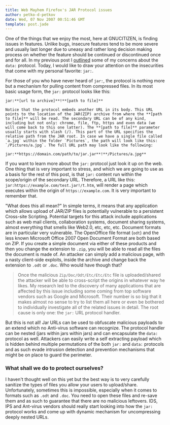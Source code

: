 ```yaml
---
title: Web Mayhem Firefox's JAR Protocol issues
author: petko-d-petkov
date: Wed, 07 Nov 2007 00:51:46 GMT
template: post.jade
---
```


One of the things that we enjoy the most, here at GNUCITIZEN, is finding issues in features. Unlike bugs, insecure features tend to be more severe and usually last longer due to uneasy and rather long decision making process on whether the feature should be continued or discontinued once and for all. In my previous post I [outlined](/blog/bugs-in-the-browser-firefoxs-data-url-scheme-vulnerability) some of my concerns about the `data:` protocol. Today, I would like to draw your attention on the insecurities that come with my personal favorite: `jar:`.

For those of you who have never heard of `jar:`, the protocol is nothing more but a mechanism for pulling content from compressed files. In its most basic usage form, the `jar:` protocol looks like this:

    jar:**[url to archive]**!**[path to file]**

    Notice that the protocol embeds another URL in its body. This URL points to the location of the JAR(ZIP) archive from where the **[path to file]** will be read. The secondary URL can be of any kind, including but not only: chrome, file, ftp, https and even data (we will come back to this one latter). The **[path to file]** parameter usually starts with slash (/). This part of the URL specifies the relative path from the JAR root. In case we have a single file called `a.jpg` within the folder `Pictures`, the path will look like this: `/Pictures/a.jpg`. The full URL path may look like the following:

    jar:**https://domain.com/path/to/jar.jar**!**/Pictures/a.jpg**

If you want to learn more about the `jar:` protocol just look it up on the web. One thing that is very important to stress, and which we are going to use as a basis for the rest of this post, is that `jar:` content run within the scope/origin of the secondary URL. Therefore, a URL like this: `jar:https://example.com/test.jar!/t.htm`, will render a page which executes within the origin of `https://example.com`. It is very important to remember that.

"What does this all mean?" In simple terms, it means that any application which allows upload of JAR/ZIP files is potentially vulnerable to a persistent Cross-site Scripting. Potential targets for this attack include applications such as web mail clients, collaboration systems, document sharing systems, almost everything that smells like Web2.0, etc, etc, etc. Document formats are in particular very vulnerable. The OpenOffice file format (`odt`) and the less known Microsoft Office 2007 Open Document Format are both based on ZIP. If you create a simple document via either of these products and then you change the extension to `.zip`, you will be able to read all the files the document is made of. An attacker can simply add a malicious page, with a nasty client-side exploits, inside the archive and change back the extension to `.odt` or `.doc`. Who would have though that?

> Once the malicious `Zip/Doc/Odt/Etc/Etc/Etc` file is uploaded/shared the attacker will be able to cross-script the origins in whatever way he likes. My research led to the discovery of many applications that are affected by this issue including some coming from top software vendors such as Google and Microsoft. Their number is so big that it makes almost no sense to try to list them all here or even be bothered to individually investigate all of the related issues in detail. The root cause is only one: the `jar:` URL protocol handler.

But this is not all! Jar URLs can be used to obfuscate malicious payloads to an extend which no Anti-virus software can recognize. The protocol handler can be nested (jars within jars within jars) and can encapsulate the `data:` protocol as well. Attackers can easily write a self extracting payload which is hidden behind multiple permutations of the both `jar:` and `data:` protocols and as such evade intrusion detection and prevention mechanisms that might be on place to guard the perimeter.

### What shall we do to protect ourselves?

I haven't thought well on this yet but the best way is to very carefully sanitize the types of files you allow your users to upload/share. Unfortunately, sometimes this is impossible, especially when it comes to formats such as `.odt` and `.doc`. You need to open these files and re-save them and as such to guarantee that there are no malicious leftovers. IDS, IPS and Ant-virus vendors should really start looking into how the `jar:` protocol works and come up with dynamic mechanism for uncompressing deeply nested URLs.
